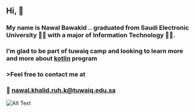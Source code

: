 

 ## **Hi,** :wave:
 
 ### **My name is Nawal Bawakid .. graduated from Saudi Electronic University :woman_student: with a major of Information Technology :technologist:.**
 ### **I’m glad to be part of tuwaiq camp and looking to learn more and more about [kotlin](https://kotlinlang.org/) program**
 
 
 ### >**Feel free to contact me at**
 ### **:e-mail: nawal.khalid.ruh.k@tuwaiq.edu.sa**
 
 
![Alt Text](https://bignerdranch.com/assets/img/blog/2017/05/kotlin.png)
